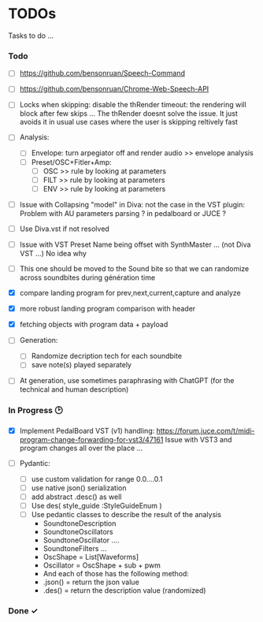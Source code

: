 # TODOs

Tasks to do ...

### Todo

- [ ] https://github.com/bensonruan/Speech-Command 
- [ ] https://github.com/bensonruan/Chrome-Web-Speech-API
- [ ] Locks when skipping: disable the thRender timeout: the rendering will block after few skips ...
      The thRender doesnt solve the issue. It just avoids it in usual use cases where the user is skipping reltively fast
- [ ] Analysis:
  - [ ] Envelope: turn arpegiator off and render audio >> envelope analysis
  - [ ] Preset/OSC+Fitler+Amp:
     - [ ] OSC  >> rule by looking at parameters
     - [ ] FILT >> rule by looking at parameters 
     - [ ] ENV  >> rule by looking at parameters 

- [ ] Issue with Collapsing "model" in Diva: not the case in the VST plugin: Problem with AU parameters parsing ? in pedalboard or JUCE ?
- [ ] Use Diva.vst if not resolved
- [ ] Issue with VST Preset Name being offset with SynthMaster ... (not Diva VST ...) No idea why
- [ ] This one should be moved to the Sound bite so that we can randomize across soundbites during génération time 
- [x] compare landing program for prev,next,current,capture and analyze
- [x] more robust landing program comparison with header
- [x] fetching objects with program data + payload

- [ ] Generation:
  - [ ] Randomize decription tech for each soundbite
  - [ ] save note(s) played separately

- [ ] At generation, use sometimes paraphrasing with ChatGPT (for the technical and human description)

### In Progress 🕑

- [x] Implement PedalBoard VST (v1) handling: https://forum.juce.com/t/midi-program-change-forwarding-for-vst3/47161
      Issue with VST3 and program changes all over the place ...


- [ ] Pydantic:
  - [ ] use custom validation for range 0.0....0.1
  - [ ] use native json() serialization 
  - [ ] add abstract .desc() as well
  - [ ] Use des( style_guide :StyleGuideEnum )
  - [ ] Use pedantic classes to describe the result of the analysis 
    - SoundtoneDescription
    - SoundtoneOscillators
    - SoundtoneOscillator ....
    - SoundtoneFilters ...
    - OscShape = List[Waveforms]
    - Oscillator = OscShape + sub + pwm
    - And each of those has the following method:
    - .json() = return the json value 
    - .des() = return the description value (randomized)



### Done ✓

